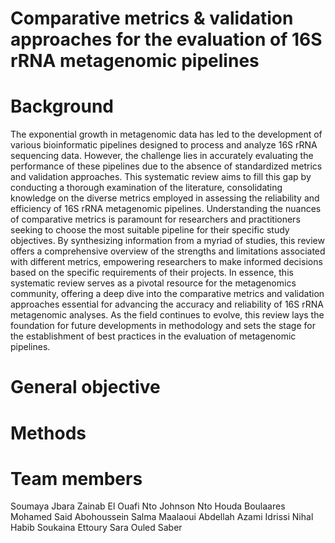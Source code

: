 # Comparative metrics & validation approaches for the evaluation of 16S rRNA metagenomic pipelines
# Background 
The exponential growth in metagenomic data has led to the development of various bioinformatic pipelines designed to process and analyze 16S rRNA sequencing data. However, the challenge lies in accurately evaluating the performance of these pipelines due to the absence of standardized metrics and validation approaches. This systematic review aims to fill this gap by conducting a thorough examination of the literature, consolidating knowledge on the diverse metrics employed in assessing the reliability and efficiency of 16S rRNA metagenomic pipelines. Understanding the nuances of comparative metrics is paramount for researchers and practitioners seeking to choose the most suitable pipeline for their specific study objectives. By synthesizing information from a myriad of studies, this review offers a comprehensive overview of the strengths and limitations associated with different metrics, empowering researchers to make informed decisions based on the specific requirements of their projects. In essence, this systematic review serves as a pivotal resource for the metagenomics community, offering a deep dive into the comparative metrics and validation approaches essential for advancing the accuracy and reliability of 16S rRNA metagenomic analyses. As the field continues to evolve, this review lays the foundation for future developments in methodology and sets the stage for the establishment of best practices in the evaluation of metagenomic pipelines.

# General objective
# Methods


# Team members
Soumaya Jbara
Zainab El Ouafi
Nto Johnson Nto
Houda Boulaares
Mohamed Said Abohoussein
Salma Maalaoui
Abdellah Azami Idrissi
Nihal Habib
Soukaina Ettoury
Sara Ouled Saber























